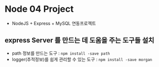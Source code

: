 # Node 04 Project

- NodeJS + Express + MySQL 연동프로젝트

## express Server 를 만드는 데 도움을 주는 도구들 설치

- path 정보를 만드는 도구 : `npm install -save path`
- logger(추적정보)를 쉽게 관리할 수 있는 도구 : `npm install -save morgan`
